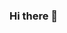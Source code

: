 ### Hi there 👋

<!--
**junrahman/junrahman** is a ✨ _special_ ✨ repository because its `README.md` (this file) appears on your GitHub profile.

Here are some ideas to get you started:

- 🔭 I’m currently working on ... python programming
- 🌱 I’m currently learning ... python programming
- 👯 I’m looking to collaborate on ... python programmers
- 🤔 I’m looking for help with ... python programmers
- 💬 Ask me about ... cyber security
- 📫 How to reach me: ... junrahman@gmail.com
- 😄 Pronouns: ...
- ⚡ Fun fact: ...
-->
